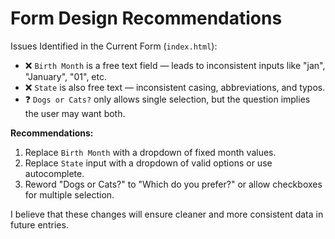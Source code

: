 # Form Design Recommendations

Issues Identified in the Current Form (`index.html`):

- ❌ `Birth Month` is a free text field — leads to inconsistent inputs like "jan", "January", "01", etc.
- ❌ `State` is also free text — inconsistent casing, abbreviations, and typos.
- ❓ `Dogs or Cats?` only allows single selection, but the question implies the user may want both.

**Recommendations:**

1. Replace `Birth Month` with a dropdown of fixed month values.
2. Replace `State` input with a dropdown of valid options or use autocomplete.
3. Reword "Dogs or Cats?" to "Which do you prefer?" or allow checkboxes for multiple selection.

I believe that these changes will ensure cleaner and more consistent data in future entries.
